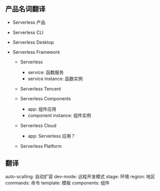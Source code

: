 ## 产品名词翻译

- Serverless 产品

- Serverless CLI

- Serverless Desktop

- Serverless Framework

  - Serverless

    - service: 函数服务
    - service instance: 函数实例

  - Serverless Tencent

  - Serverless Components

    - app: 组件应用
    - component instance: 组件实例

  - Serverless Cloud

    - app: Serverless 应用？

  - Serverless Platform

## 翻译

auto-scalling: 自动扩容
dev-mode: 远程开发模式
stage: 环境
region: 地区
commands: 命令
template: 模板
components: 组件
